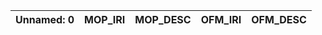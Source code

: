 | Unnamed: 0   | MOP_IRI   | MOP_DESC   | OFM_IRI   | OFM_DESC   |
|--------------|-----------|------------|-----------|------------|